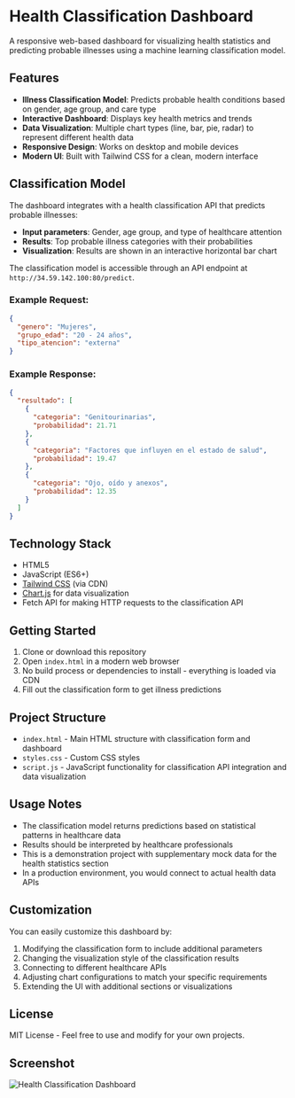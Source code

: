 # Health Classification Dashboard

A responsive web-based dashboard for visualizing health statistics and predicting probable illnesses using a machine learning classification model.

## Features

- **Illness Classification Model**: Predicts probable health conditions based on gender, age group, and care type
- **Interactive Dashboard**: Displays key health metrics and trends
- **Data Visualization**: Multiple chart types (line, bar, pie, radar) to represent different health data
- **Responsive Design**: Works on desktop and mobile devices
- **Modern UI**: Built with Tailwind CSS for a clean, modern interface

## Classification Model

The dashboard integrates with a health classification API that predicts probable illnesses:

- **Input parameters**: Gender, age group, and type of healthcare attention
- **Results**: Top probable illness categories with their probabilities
- **Visualization**: Results are shown in an interactive horizontal bar chart

The classification model is accessible through an API endpoint at `http://34.59.142.100:80/predict`.

### Example Request:
```json
{
  "genero": "Mujeres",
  "grupo_edad": "20 - 24 años",
  "tipo_atencion": "externa"
}
```

### Example Response:
```json
{
  "resultado": [
    {
      "categoria": "Genitourinarias",
      "probabilidad": 21.71
    },
    {
      "categoria": "Factores que influyen en el estado de salud",
      "probabilidad": 19.47
    },
    {
      "categoria": "Ojo, oído y anexos",
      "probabilidad": 12.35
    }
  ]
}
```

## Technology Stack

- HTML5
- JavaScript (ES6+)
- [Tailwind CSS](https://tailwindcss.com/) (via CDN)
- [Chart.js](https://www.chartjs.org/) for data visualization
- Fetch API for making HTTP requests to the classification API

## Getting Started

1. Clone or download this repository
2. Open `index.html` in a modern web browser
3. No build process or dependencies to install - everything is loaded via CDN
4. Fill out the classification form to get illness predictions

## Project Structure

- `index.html` - Main HTML structure with classification form and dashboard
- `styles.css` - Custom CSS styles
- `script.js` - JavaScript functionality for classification API integration and data visualization

## Usage Notes

- The classification model returns predictions based on statistical patterns in healthcare data
- Results should be interpreted by healthcare professionals
- This is a demonstration project with supplementary mock data for the health statistics section
- In a production environment, you would connect to actual health data APIs

## Customization

You can easily customize this dashboard by:

1. Modifying the classification form to include additional parameters
2. Changing the visualization style of the classification results
3. Connecting to different healthcare APIs
4. Adjusting chart configurations to match your specific requirements
5. Extending the UI with additional sections or visualizations

## License

MIT License - Feel free to use and modify for your own projects.

## Screenshot

![Health Classification Dashboard](https://placeholder-for-screenshot.com/dashboard-screenshot.jpg) 